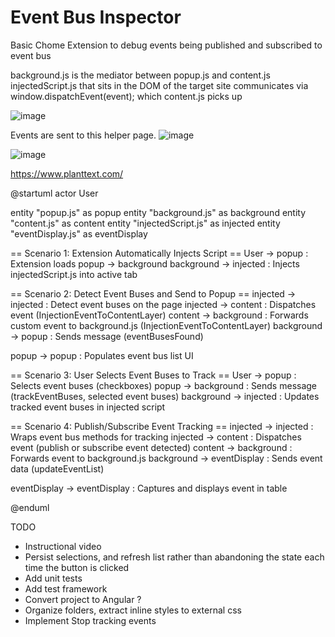 # Event Bus Inspector
Basic Chome Extension to debug events being published and subscribed to event bus

background.js is the mediator between popup.js and content.js
injectedScript.js that sits in the DOM of the target site communicates via window.dispatchEvent(event); which content.js picks up

![image](https://github.com/user-attachments/assets/ff40ac70-348f-48e8-909e-371888827d9f)


Events are sent to this helper page. 
![image](https://github.com/user-attachments/assets/b971adf9-be53-4991-97cb-d751baad96b0)

![image](https://github.com/user-attachments/assets/4ccb0266-5f7e-410b-8c2c-5e6a61fb82b2)



https://www.planttext.com/

@startuml
actor User

entity "popup.js" as popup
entity "background.js" as background
entity "content.js" as content
entity "injectedScript.js" as injected
entity "eventDisplay.js" as eventDisplay

== Scenario 1: Extension Automatically Injects Script ==
User -> popup : Extension loads
popup -> background
background -> injected : Injects injectedScript.js into active tab

== Scenario 2: Detect Event Buses and Send to Popup ==
injected -> injected : Detect event buses on the page
injected -> content : Dispatches event (InjectionEventToContentLayer)
content -> background : Forwards custom event to background.js (InjectionEventToContentLayer)
background -> popup : Sends message (eventBusesFound)

popup -> popup : Populates event bus list UI

== Scenario 3: User Selects Event Buses to Track ==
User -> popup : Selects event buses (checkboxes)
popup -> background : Sends message (trackEventBuses, selected event buses)
background -> injected : Updates tracked event buses in injected script

== Scenario 4: Publish/Subscribe Event Tracking ==
injected -> injected : Wraps event bus methods for tracking
injected -> content : Dispatches event (publish or subscribe event detected)
content -> background : Forwards event to background.js
background -> eventDisplay : Sends event data (updateEventList)

eventDisplay -> eventDisplay : Captures and displays event in table

@enduml




TODO
- Instructional video
- Persist selections, and refresh list rather than abandoning the state each time the button is clicked
- Add unit tests
- Add test framework
- Convert project to Angular ?
- Organize folders, extract inline styles to external css
- Implement Stop tracking events




